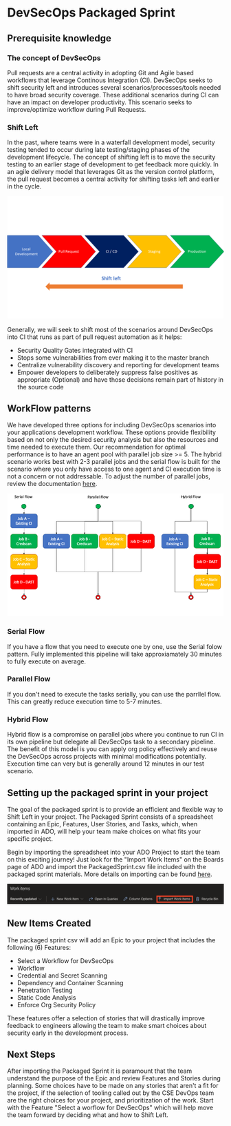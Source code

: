 # DevSecOps Packaged Sprint

## Prerequisite knowledge

### The concept of DevSecOps

Pull requests are a central activity in adopting Git and Agile based workflows that leverage Continous Integration (CI). DevSecOps seeks to shift security left and introduces several scenarios/processes/tools needed to have broad security coverage. These additional scenarios during CI can have an impact on developer productivity. This scenario seeks to improve/optimize workflow during Pull Requests.

### Shift Left

In the past, where teams were in a waterfall development model, security testing tended to occur during late testing/staging phases of the development lifecycle. The concept of shifting left is to move the security testing to an earlier stage of development to get feedback more quickly.  In an agile delivery model that leverages Git as the version control platform, the pull request becomes a central activity for shifting tasks left and earlier in the cycle.

![Shift left concept](images/ShiftLeft.png)

Generally, we will seek to shift most of the scenarios around DevSecOps into CI that runs as part of pull request automation as it helps:

* Security Quality Gates integrated with CI
* Stops some vulnerabilities from ever making it to the master branch
* Centralize vulnerability discovery and reporting for development teams
* Empower developers to deliberately suppress false positives as appropriate (Optional) and have those decisions remain part of history in the source code

## WorkFlow patterns

We have developed three options for including DevSecOps scenarios into your applications development workflow.  These options provide flexibility based on not only the desired security analysis but also the resources and time needed to execute them.  Our recommendation for optimal performance is to have an agent pool with parallel job size >= 5.  The hybrid scenario works best with 2-3 parallel jobs and the serial flow is built for the scenario where you only have access to one agent and CI execution time is not a concern or not addressable.  To adjust the number of parallel jobs, review the documentation [here](https://docs.microsoft.com/en-us/azure/devops/pipelines/licensing/concurrent-jobs?view=azure-devops).

![WorkFlowType](images/WorkFlowType.png)

### Serial Flow

If you have a flow that you need to execute one by one, use the Serial folow pattern.  Fully implemented this pipeline will take approxiamately 30 minutes to fully execute on average.

### Parallel Flow

If you don't need to execute the tasks serially, you can use the parrllel flow. This can greatly reduce execution time to 5-7 minutes.

### Hybrid Flow

Hybrid flow is a compromise on parallel jobs where you continue to run CI in its own pipeline but delegate all DevSecOps task to a secondary pipeline.  The benefit of this model is you can apply org policy effectively and reuse the DevSecOps across projects with minimal modifications potentially.  Execution time can very but is generally around 12 minutes in our test scenario.

## Setting up the packaged sprint in your project

The goal of the packaged sprint is to provide an efficient and flexible way to Shift Left in your project. The Packaged Sprint consists of a spreadsheet containing an Epic, Features, User Stories, and Tasks, which, when imported in ADO, will help your team make choices on what fits your specific project.

Begin by importing the spreadsheet into your ADO Project to start the team on this exciting journey! Just look for the "Import Work Items" on the Boards page of ADO and import the PackagedSprint.csv file included with the packaged sprint materials. More details on importing can be found [here](https://docs.microsoft.com/en-us/azure/devops/boards/queries/import-work-items-from-csv?view=azure-devops#import-new-work-items).

![Import Work Items](images/import-work-items-csv.png)

## New Items Created

The packaged sprint csv will add an Epic to your project that includes the following (6) Features:

* Select a Workflow for DevSecOps
* Workflow
* Credential and Secret Scanning
* Dependency and Container Scanning
* Penetration Testing
* Static Code Analysis
* Enforce Org Security Policy

These features offer a selection of stories that will drastically improve feedback to engineers allowing the team to make smart choices about security early in the development process.

## Next Steps

After importing the Packaged Sprint it is paramount that the team understand the purpose of the Epic and review Features and Stories during planning. Some choices have to be made on any stories that aren't a fit for the project, if the selection of tooling called out by the CSE DevOps team are the right choices for your project, and prioritization of the work. Start with the Feature "Select a worflow for DevSecOps" which will help move the team forward by deciding what and how to Shift Left.
